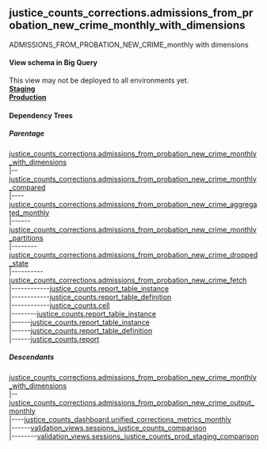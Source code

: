 ## justice_counts_corrections.admissions_from_probation_new_crime_monthly_with_dimensions
ADMISSIONS_FROM_PROBATION_NEW_CRIME_monthly with dimensions

#### View schema in Big Query
This view may not be deployed to all environments yet.<br/>
[**Staging**](https://console.cloud.google.com/bigquery?pli=1&p=recidiviz-staging&page=table&project=recidiviz-staging&d=justice_counts_corrections&t=admissions_from_probation_new_crime_monthly_with_dimensions)
<br/>
[**Production**](https://console.cloud.google.com/bigquery?pli=1&p=recidiviz-123&page=table&project=recidiviz-123&d=justice_counts_corrections&t=admissions_from_probation_new_crime_monthly_with_dimensions)
<br/>

#### Dependency Trees

##### Parentage
[justice_counts_corrections.admissions_from_probation_new_crime_monthly_with_dimensions](../justice_counts_corrections/admissions_from_probation_new_crime_monthly_with_dimensions.md) <br/>
|--[justice_counts_corrections.admissions_from_probation_new_crime_monthly_compared](../justice_counts_corrections/admissions_from_probation_new_crime_monthly_compared.md) <br/>
|----[justice_counts_corrections.admissions_from_probation_new_crime_aggregated_monthly](../justice_counts_corrections/admissions_from_probation_new_crime_aggregated_monthly.md) <br/>
|------[justice_counts_corrections.admissions_from_probation_new_crime_monthly_partitions](../justice_counts_corrections/admissions_from_probation_new_crime_monthly_partitions.md) <br/>
|--------[justice_counts_corrections.admissions_from_probation_new_crime_dropped_state](../justice_counts_corrections/admissions_from_probation_new_crime_dropped_state.md) <br/>
|----------[justice_counts_corrections.admissions_from_probation_new_crime_fetch](../justice_counts_corrections/admissions_from_probation_new_crime_fetch.md) <br/>
|------------[justice_counts.report_table_instance](../justice_counts/report_table_instance.md) <br/>
|------------[justice_counts.report_table_definition](../justice_counts/report_table_definition.md) <br/>
|------------[justice_counts.cell](../justice_counts/cell.md) <br/>
|--------[justice_counts.report_table_instance](../justice_counts/report_table_instance.md) <br/>
|------[justice_counts.report_table_instance](../justice_counts/report_table_instance.md) <br/>
|------[justice_counts.report_table_definition](../justice_counts/report_table_definition.md) <br/>
|------[justice_counts.report](../justice_counts/report.md) <br/>


##### Descendants
[justice_counts_corrections.admissions_from_probation_new_crime_monthly_with_dimensions](../justice_counts_corrections/admissions_from_probation_new_crime_monthly_with_dimensions.md) <br/>
|--[justice_counts_corrections.admissions_from_probation_new_crime_output_monthly](../justice_counts_corrections/admissions_from_probation_new_crime_output_monthly.md) <br/>
|----[justice_counts_dashboard.unified_corrections_metrics_monthly](../justice_counts_dashboard/unified_corrections_metrics_monthly.md) <br/>
|------[validation_views.sessions_justice_counts_comparison](../validation_views/sessions_justice_counts_comparison.md) <br/>
|--------[validation_views.sessions_justice_counts_prod_staging_comparison](../validation_views/sessions_justice_counts_prod_staging_comparison.md) <br/>

